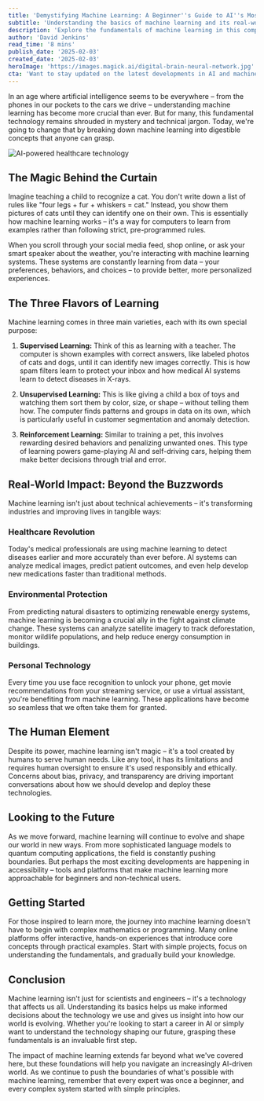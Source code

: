 ```yaml
---
title: 'Demystifying Machine Learning: A Beginner''s Guide to AI''s Most Powerful Tool'
subtitle: 'Understanding the basics of machine learning and its real-world applications'
description: 'Explore the fundamentals of machine learning in this comprehensive guide that breaks down complex concepts into digestible pieces. Learn about the three main types of machine learning, their real-world applications, and how this technology is shaping our future in healthcare, environmental protection, and personal technology.'
author: 'David Jenkins'
read_time: '8 mins'
publish_date: '2025-02-03'
created_date: '2025-02-03'
heroImage: 'https://images.magick.ai/digital-brain-neural-network.jpg'
cta: 'Want to stay updated on the latest developments in AI and machine learning? Follow us on LinkedIn for expert insights, industry news, and practical guides that help you navigate the future of technology.'
---
```


In an age where artificial intelligence seems to be everywhere – from the phones in our pockets to the cars we drive – understanding machine learning has become more crucial than ever. But for many, this fundamental technology remains shrouded in mystery and technical jargon. Today, we're going to change that by breaking down machine learning into digestible concepts that anyone can grasp.

![AI-powered healthcare technology](https://i.magick.ai/PIXE/1738586437795_magick_img.webp)

## The Magic Behind the Curtain

Imagine teaching a child to recognize a cat. You don't write down a list of rules like "four legs + fur + whiskers = cat." Instead, you show them pictures of cats until they can identify one on their own. This is essentially how machine learning works – it's a way for computers to learn from examples rather than following strict, pre-programmed rules.

When you scroll through your social media feed, shop online, or ask your smart speaker about the weather, you're interacting with machine learning systems. These systems are constantly learning from data – your preferences, behaviors, and choices – to provide better, more personalized experiences.

## The Three Flavors of Learning

Machine learning comes in three main varieties, each with its own special purpose:

1. **Supervised Learning:** Think of this as learning with a teacher. The computer is shown examples with correct answers, like labeled photos of cats and dogs, until it can identify new images correctly. This is how spam filters learn to protect your inbox and how medical AI systems learn to detect diseases in X-rays.

2. **Unsupervised Learning:** This is like giving a child a box of toys and watching them sort them by color, size, or shape – without telling them how. The computer finds patterns and groups in data on its own, which is particularly useful in customer segmentation and anomaly detection.

3. **Reinforcement Learning:** Similar to training a pet, this involves rewarding desired behaviors and penalizing unwanted ones. This type of learning powers game-playing AI and self-driving cars, helping them make better decisions through trial and error.

## Real-World Impact: Beyond the Buzzwords

Machine learning isn't just about technical achievements – it's transforming industries and improving lives in tangible ways:

### Healthcare Revolution

Today's medical professionals are using machine learning to detect diseases earlier and more accurately than ever before. AI systems can analyze medical images, predict patient outcomes, and even help develop new medications faster than traditional methods.

### Environmental Protection

From predicting natural disasters to optimizing renewable energy systems, machine learning is becoming a crucial ally in the fight against climate change. These systems can analyze satellite imagery to track deforestation, monitor wildlife populations, and help reduce energy consumption in buildings.

### Personal Technology

Every time you use face recognition to unlock your phone, get movie recommendations from your streaming service, or use a virtual assistant, you're benefiting from machine learning. These applications have become so seamless that we often take them for granted.

## The Human Element

Despite its power, machine learning isn't magic – it's a tool created by humans to serve human needs. Like any tool, it has its limitations and requires human oversight to ensure it's used responsibly and ethically. Concerns about bias, privacy, and transparency are driving important conversations about how we should develop and deploy these technologies.

## Looking to the Future

As we move forward, machine learning will continue to evolve and shape our world in new ways. From more sophisticated language models to quantum computing applications, the field is constantly pushing boundaries. But perhaps the most exciting developments are happening in accessibility – tools and platforms that make machine learning more approachable for beginners and non-technical users.

## Getting Started

For those inspired to learn more, the journey into machine learning doesn't have to begin with complex mathematics or programming. Many online platforms offer interactive, hands-on experiences that introduce core concepts through practical examples. Start with simple projects, focus on understanding the fundamentals, and gradually build your knowledge.

## Conclusion

Machine learning isn't just for scientists and engineers – it's a technology that affects us all. Understanding its basics helps us make informed decisions about the technology we use and gives us insight into how our world is evolving. Whether you're looking to start a career in AI or simply want to understand the technology shaping our future, grasping these fundamentals is an invaluable first step.

The impact of machine learning extends far beyond what we've covered here, but these foundations will help you navigate an increasingly AI-driven world. As we continue to push the boundaries of what's possible with machine learning, remember that every expert was once a beginner, and every complex system started with simple principles.
